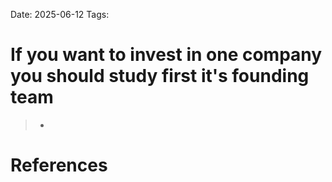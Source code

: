 Date: 2025-06-12
Tags:

# If you want to invest in one company you should study first it's founding team

>*
# References 
